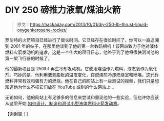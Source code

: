 # DIY 250 磅推力液氧/煤油火箭

> 原文：<https://hackaday.com/2013/10/01/diy-250-lb-thrust-liquid-oxygenkerosene-rocket/>

罗伯特的火箭项目已经进行了很长时间。它已经存在很长时间了，你可以一直追溯到 2001 年的帖子，在那里他谈到了他的第一台数码相机！该网站致力于他对液体燃料火箭发动机的追求。这是一个伟大的项目日志，他终于到了他将很快测试他的第一架飞行器的时候了。

他的最新项目是 250lbf 再生冷却发动机。它使用煤油作为燃料，液态氧作为氧化剂。巧妙的是，他利用液氧膨胀的温度变化，在燃烧前冷却燃烧室和喷嘴。这允许燃料非常有效和强有力的燃烧。他在自己的网站上有一些测试的视频，我们只是想知道他为什么不把它们放在 YouTube 或别的什么网站上…

无论如何，他的网站上有足够多的信息来尝试和重现他的一些实验，但也许你应该从这里开始:[如何设计、制造和测试小型液体燃料火箭发动机](http://www.risacher.org/rocket/)。

【谢谢雷！]